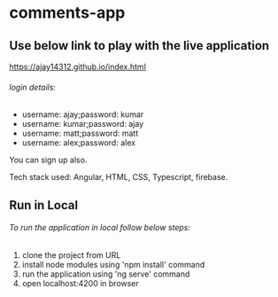 # comments-app

## Use below link to play with the live application
https://ajay14312.github.io/index.html

###### login details:
- username: ajay;password: kumar
- username: kumar;password: ajay
- username: matt;password: matt
- username: alex;password: alex

You can sign up also.

Tech stack used: Angular, HTML, CSS, Typescript, firebase.

## Run in Local

###### To run the application in local follow below steps:
1. clone the project from URL
2. install node modules using 'npm install' command
3. run the application using 'ng serve' command
4. open localhost:4200 in browser
